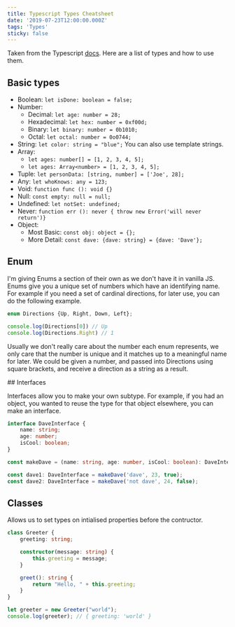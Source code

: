 ```yaml
---
title: Typescript Types Cheatsheet
date: '2019-07-23T12:00:00.000Z'
tags: 'Types'
sticky: false
---
```


Taken from the Typescript [docs](https://www.typescriptlang.org/docs/handbook/basic-types.html).
Here are a list of types and how to use them.

## Basic types

* Boolean: `let isDone: boolean = false;`
* Number:
  * Decimal: `let age: number = 28;`
  * Hexadecimal: `let hex: number = 0xf00d;`
  * Binary: `let binary: number = 0b1010;`
  * Octal: `let octal: number = 0o0744;`
* String: `let color: string = "blue";` You can also use template strings.
* Array:
  * `let ages: number[] = [1, 2, 3, 4, 5];`
  * `let ages: Array<number> = [1, 2, 3, 4, 5];`
* Tuple: `let personData: [string, number] = ['Joe', 28];`
* Any: `let whoKnows: any = 123;`
* Void: `function func (): void {}`
* Null: `const empty: null = null;`
* Undefined: `let notSet: undefined;`
* Never: `function err (): never { throw new Error('will never return')}`
* Object:
  * Most Basic: `const obj: object = {};`
  * More Detail: `const dave: {dave: string} = {dave: 'Dave'};`

## Enum

I'm giving Enums a section of their own as we don't have it in vanilla JS.
Enums give you a unique set of numbers which have an identifying name. For
example if you need a set of cardinal directions, for later use, you can
do the following example.

```ts
enum Directions {Up, Right, Down, Left};

console.log(Directions[0]) // Up
console.log(Directions.Right) // 1

```

Usually we don't really care about the number each enum represents, we only care
that the number is unique and it matches up to a meaningful name for later. We could
be given a number, and passed into Directions using square brackets, and receive a
direction as a string as a result.

## Interfaces

Interfaces allow you to make your own subtype. For example, if you had an object, you wanted to
reuse the type for that object elsewhere, you can make an interface.

```ts
interface DaveInterface {
    name: string;
    age: number;
    isCool: boolean;
}

const makeDave = (name: string, age: number, isCool: boolean): DaveInterface => ({name, age, isCool});

const dave1: DaveInterface = makeDave('dave', 23, true);
const dave2: DaveInterface = makeDave('not dave', 24, false);
```

## Classes

Allows us to set types on intialised properties before the contructor.

```ts
class Greeter {
    greeting: string;

    constructor(message: string) {
        this.greeting = message;
    }

    greet(): string {
        return "Hello, " + this.greeting;
    }
}

let greeter = new Greeter("world");
console.log(greeter); // { greeting: 'world' }
```
